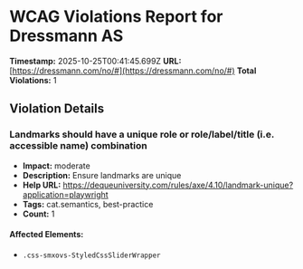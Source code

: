 # WCAG Violations Report for Dressmann AS

**Timestamp:** 2025-10-25T00:41:45.699Z
**URL:** [https://dressmann.com/no/#](https://dressmann.com/no/#)
**Total Violations:** 1

## Violation Details

### Landmarks should have a unique role or role/label/title (i.e. accessible name) combination

- **Impact:** moderate
- **Description:** Ensure landmarks are unique
- **Help URL:** https://dequeuniversity.com/rules/axe/4.10/landmark-unique?application=playwright
- **Tags:** cat.semantics, best-practice
- **Count:** 1

#### Affected Elements:

- `.css-smxovs-StyledCssSliderWrapper`
